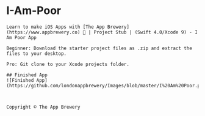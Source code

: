
# I-Am-Poor
	Learn to make iOS Apps with [The App Brewery](https://www.appbrewery.co) 📱 | Project Stub | (Swift 4.0/Xcode 9) - I Am Poor App
	
	Beginner: Download the starter project files as .zip and extract the files to your desktop. 
	
	Pro: Git clone to your Xcode projects folder.
	
	## Finished App
	![Finished App](https://github.com/londonappbrewery/Images/blob/master/I%20Am%20Poor.png)
	
	
	
	Copyright © The App Brewery
